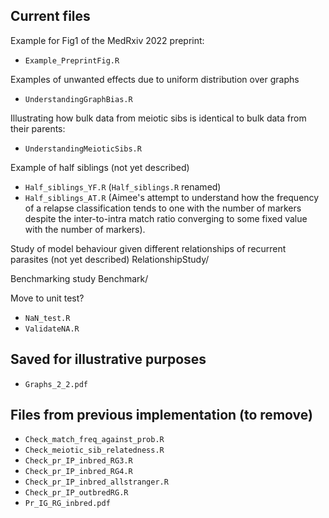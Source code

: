 ## Current files

Example for Fig1 of the MedRxiv 2022 preprint: 
- `Example_PreprintFig.R`

Examples of unwanted effects due to uniform distribution over graphs
- `UnderstandingGraphBias.R`

Illustrating how bulk data from meiotic sibs is identical to bulk data from their parents:
- `UnderstandingMeioticSibs.R`

Example of half siblings (not yet described)
- `Half_siblings_YF.R` (`Half_siblings.R` renamed)
- `Half_siblings_AT.R` (Aimee's attempt to understand how the frequency of a relapse classification tends to one with the number of markers despite the inter-to-intra match ratio converging to some fixed value with the number of markers). 

Study of model behaviour given different relationships of recurrent parasites (not yet described)
RelationshipStudy/

Benchmarking study
Benchmark/

Move to unit test? 
- `NaN_test.R`
- `ValidateNA.R`

## Saved for illustrative purposes
- `Graphs_2_2.pdf`

## Files from previous implementation (to remove)

- `Check_match_freq_against_prob.R`
- `Check_meiotic_sib_relatedness.R`
- `Check_pr_IP_inbred_RG3.R`
- `Check_pr_IP_inbred_RG4.R`
- `Check_pr_IP_inbred_allstranger.R`
- `Check_pr_IP_outbredRG.R`
- `Pr_IG_RG_inbred.pdf`


